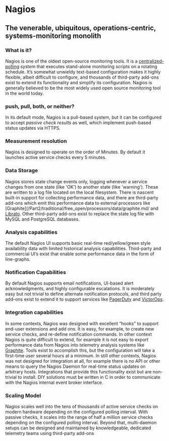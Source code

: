 # Nagios

## The venerable, ubiquitous, operations-centric, systems-monitoring monolith

### What is it? 
Nagios is one of the oldest open-source monitoring tools.  It is a
[centralized-polling](/Part1/2.md) system that executes stand-alone monitoring
scripts on a rotating schedule. It’s somewhat unwieldy text-based configuration
makes it highly flexible, albeit difficult to configure, and thousands of
third-party add-ons exist to extend its functionality and simplify its
configuration.  Nagios is generally believed to be the most widely used open
source monitoring tool in the world today.

### push, pull, both, or neither? 
In its default mode, Nagios is a pull-based system, but it can be configured
to accept *passive check results* as well, which implement push-based status
updates via HTTPS.

### Measurement resolution
Nagios is designed to operate on the order of Minutes. By default it launches
active service checks every 5 minutes.

### Data Storage 
Nagios stores state change events only, logging whenever a service changes from
one state (like 'OK') to another state (like 'warning'). These are written to a
log file located on the local filesystem. There is nascent built-in support
for collecting performance data, and there are third-party add-ons which emit
this performance data to external processors like
[Graphite](/Part2/traditional/free_open/processors/data/graphite.md/ and
[Librato](/Part2/hosted/freemium/processors/data/librato.md).  Other
third-party add-ons exist to replace the state log file with MySQL and PostgreSQL
databases.

### Analysis capabilities 
The default Nagios UI supports basic real-time red/yellow/green style
availability data with limited historical analysis capabilities. Third-party
and commercial UI’s exist that enable some performance data in the form of
line-graphs. 

### Notification Capabilities 
By default Nagios supports email notifications, UI-based alert
acknowledgments, and highly configurable escalations.  It is moderately easy
but not trivial to define alternate notification protocols, and third party
add-ons exist to extend it to support services like [PagerDuty]() and
[VictorOps]().

### Integration capabilities 
In some contexts, Nagios was designed with excellent “hooks” to support
end-user extensions and add ons. It is easy, for example, to create new service
checks, and re-define notification commands.  In other context Nagios is quite
difficult to extend, for example it is not easy to export performance data from
Nagios into telemetry analysis systems like
[Graphite](/Part2/traditional/free_open/processors/data/graphite.md). Tools exist to
accomplish this, but the configuration will take a first-time user several
hours at a minimum.  In still other contexts, Nagios was not designed for
integration at all, for example there is no API or other means to query the
Nagios Daemon for real-time status updates on arbitrary hosts. Integrations that
provide this functionality exist but are non-trivial to install. DIY solutions
must be written in C in order to communicate with the Nagios internal event
broker interface.

### Scaling Model 
Nagios scales well into the tens of thousands of active service checks on
modern hardware depending on the configured polling interval. With passive
checks, it scales into the range of half a million service checks depending on
the configured polling interval. Beyond that, multi-daemon setups can be
designed and maintained by knowledgeable, dedicated telemetry teams using
third-party add-ons
